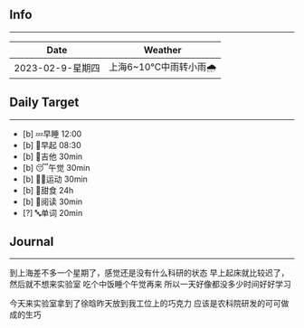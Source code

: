 ## Info
***
| Date        | Weather |
| ----------- | ------- |
| 2023-02-9-星期四 | 上海6~10℃中雨转小雨🌧️      |


## Daily Target 
***
- [b] 💤早睡   12:00
- [b] 🌅早起    08:30
- [b] 🎵吉他    30min
- [b] 😴午觉    30min
- [b] 🏃‍♀️运动    30min
- [b] 🚫甜食    24h
- [b] 📖阅读    30min
- [?] 🔤单词    20min  


##  Journal
***
到上海差不多一个星期了，感觉还是没有什么科研的状态
早上起床就比较迟了，然后就不想来实验室
吃个中饭睡个午觉再来
所以一天好像都没多少时间好好学习

今天来实验室拿到了徐晗昨天放到我工位上的巧克力
应该是农科院研发的可可做成的生巧





